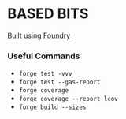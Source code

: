 # BASED BITS

Built using [Foundry](https://book.getfoundry.sh/)

### Useful Commands

- `forge test -vvv`
- `forge test --gas-report`
- `forge coverage`
- `forge coverage --report lcov`
- `forge build --sizes`
